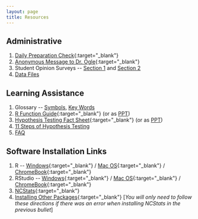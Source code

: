 ```yaml
---
layout: page
title: Resources
---
```


## Administrative
1. [Daily Preparation Check](https://forms.gle/9mz5grZuFHUZG1yC7){:target="_blank"} 
1. [Anonymous Message to Dr. Ogle](https://www.surveymonkey.com/r/KC87PJW){:target="_blank"}
1. Student Opinion Surveys -- [Section 1]() and [Section 2]()
1. [Data Files](data_107)

## Learning Assistance
1. Glossary -- [Symbols](symbols), [Key Words](definitions)
1. [R Function Guide](MTH107-RGuide.pdf){:target="_blank"} (or as [PPT](MTH107-RGuide.pptx))
1. [Hypothesis Testing Fact Sheet](MTH107-HOGuide.pdf){:target="_blank"} (or as [PPT](MTH107-HOGuide.pptx))
1. [11 Steps of Hypothesis Testing](../modules/11-steps)
1. [FAQ](FAQ/)

## Software Installation Links
1. R -- [Windows](http://derekogle.com/IFAR/supplements/installations/InstallRWin.html){:target="_blank"} / [Mac OS](http://derekogle.com/IFAR/supplements/installations/InstallRMac.html){:target="_blank"} / [ChromeBook](FAQ/FAQs/ChromeBook){:target="_blank"}
1. RStudio -- [Windows](http://derekogle.com/IFAR/supplements/installations/InstallRStudioWin.html){:target="_blank"} / [Mac OS](http://derekogle.com/IFAR/supplements/installations/InstallRStudioMac.html){:target="_blank"} / [ChromeBook](FAQ/FAQs/ChromeBook){:target="_blank"}
1. [NCStats](https://github.com/droglenc/NCStats#installation){:target="_blank"}
1. [Installing Other Packages](http://derekogle.com/IFAR/supplements/installations/InstallPackagesRStudio.html){:target="_blank"} [*You will only need to follow these directions if there was an error when installing NCStats in the previous bullet*]
